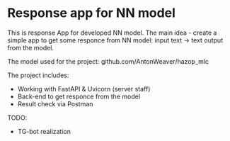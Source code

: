 # Response app for NN model 

This is response App for developed NN model. The main idea - create a simple app to get some responce from NN model: input text -> text output from the model.

The model used for the project: github.com/AntonWeaver/hazop_mlc 

The project includes:
- Working with FastAPI & Uvicorn (server staff)
- Back-end to get responce from the model
- Result check via Postman

TODO:
- TG-bot realization
